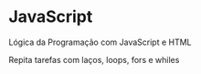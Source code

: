# JavaScript
Lógica da Programação com JavaScript e HTML

Repita tarefas com laços, loops, fors e whiles
